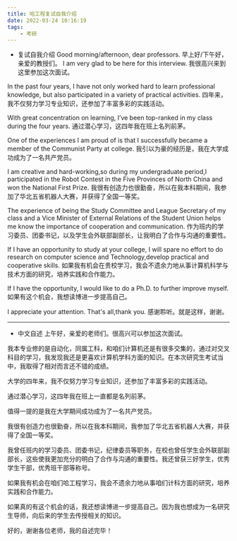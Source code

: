 ```yaml
---
title: 哈工程复试自我介绍
date: 2022-03-24 10:16:19
tags:
    - 考研
---
```

- 复试自我介绍<!--more-->
Good morning/afternoon, dear professors.
早上好/下午好，亲爱的教授们。
I am very glad to be here for this interview.
我很高兴来到这里参加这次面试。



In the past four years, I have not only worked hard to learn professional knowledge, but also participated in a variety of practical activities.
四年来，我不仅努力学习专业知识，还参加了丰富多彩的实践活动。

With great concentration on learning, I’ve been top-ranked in my class during the four years.
通过潜心学习，这四年我在班上名列前茅。

One of the experiences I am proud of is that I successfully became a member of the Communist Party at college.
我引以为豪的经历是，我在大学成功成为了一名共产党员。

I am creative and hard-working,so during my undergraduate period,I participated in the Robot Contest in the Five Provinces of North China and won the National First Prize.
我很有创造力也很勤奋，所以在我本科期间，我参加了华北五省机器人大赛，并获得了全国一等奖。

The experience of being the Study Committee and League Secretary of my class and a Vice Minister of External Relations of the Student Union helps me know the importance of cooperation and communication.
作为班内的学习委员、团委书记，以及学生会外联部副部长，让我明白了合作与沟通的重要性。



If I have an opportunity to study at your college, I will spare no effort to do research on computer science and Technology,develop practical and cooperative skills.
如果我有机会在贵校学习，我会不遗余力地从事计算机科学与技术方面的研究，培养实践和合作能力。

If I have the opportunity, I would like to do a Ph.D. to further improve myself.
如果有这个机会，我想读博进一步提高自己。


I appreciate your attention. That's all,thank you.
感谢聆听。就是这样，谢谢。


---------------------------------------
- 中文自述
上午好，亲爱的老师们。很高兴可以参加这次面试。

我本专业修的是自动化，同属工科，和咱们计算机还是有很多交集的，通过对交叉科目的学习，我发现我还是更喜欢计算机学科方面的知识。在本次研究生考试当中，我取得了相对而言还不错的成绩。

大学的四年来，我不仅努力学习专业知识，还参加了丰富多彩的实践活动。

通过潜心学习，这四年我在班上一直都是名列前茅。

值得一提的是我在大学期间成功成为了一名共产党员。

我很有创造力也很勤奋，所以在我本科期间，我参加了华北五省机器人大赛，并获得了全国一等奖。

我曾任班内的学习委员、团委书记，纪律委员等职务，在校也曾任学生会外联部副部长，这些使我更加充分的明白了合作与沟通的重要性。我还曾获三好学生，优秀学生干部，优秀班干部等称号。

如果我有机会在咱们哈工程学习，我会不遗余力地从事咱们计科方面的研究，培养实践和合作能力。

如果真的有这个机会的话，我还想读博进一步提高自己。因为我也想成为一名研究生导师，向后来的学生去传授相关的知识。

好的，谢谢各位老师，我的自述完毕！